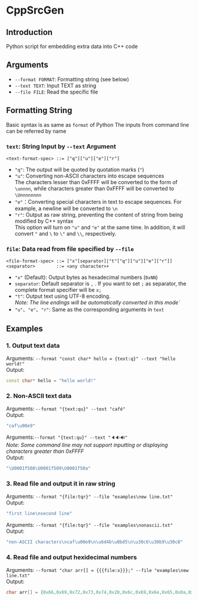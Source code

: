 # CppSrcGen
## Introduction
Python script for embedding extra data into C++ code

## Arguments
- `--format FORMAT`: Formatting string (see below)
- `--text TEXT`: Input TEXT as string
- `--file FILE`: Read the specific file

## Formatting String
Basic syntax is as same as `format` of Python
The inputs from command line can be referred by name
### `text`: String Input by `--text` Argument
``` BNF
<text-format-spec> ::= ["q"]["u"]["e"]["r"]
```
- `"q"`: The output will be quoted by quotation marks (`"`)
- `"u"`: Converting non-ASCII characters into escape sequences  
  The characters lesser than 0xFFFF will be converted to the form of `\unnnn`, while characters greater than 0xFFFF will be converted to `\Unnnnnnnn`
- `"e"`：Converting special characters in text to escape sequences. For example, a newline will be converted to `\n`
- `"r"`: Output as raw string, preventing the content of string from being modified by C++ syntax  
  This option will turn on `"u"` and `"e"` at the same time. In addition, it will convert `"` and `\` to `\"` and `\\`, respectively.
### `file`: Data read from file specified by `--file`
``` BNF
<file-format-spec> ::= ["x"[separator]|"t"["q"]["u"]["e"]["r"]]
<separator>        ::= <any character>+
```
- `"x"` (Default): Output bytes as hexadecimal numbers (`0xNN`)
- `separator`: Default separator is `,` . If you want to set `;` as separator, the complete format specifier will be `x;`
- `"t"`: Output text using UTF-8 encoding.  
  *Note: The line endings will be automatically converted in this mode`*  
- `"u"`、`"e"`、`"r"`: Same as the corresponding arguments in `text`

## Examples
### 1. Output text data
Arguments: `--format "const char* hello = {text:q}" --text "hello world!"`  
Output:
``` c++
const char* hello = "hello world!"
```
### 2. Non-ASCII text data
Arguments: `--format "{text:qu}" --text "café"`  
Output:
``` c++
"caf\u00e9"
```
Arguments:`--format "{text:qu}" --text "🔈🔉🔊"`  
*Note: Some command line may not support inputting or displaying characters greater than 0xFFFF*  
Output:
``` c++
"\U0001f508\U0001f509\U0001f50a"
```
### 3. Read file and output it in raw string
Arguments: `--format "{file:tqr}" --file "examples\new line.txt"`  
Output:
``` c++
"first line\nsecond line"
```
Arguments: `--format "{file:tqr}" --file "examples\nonascii.txt"`  
Output:
``` c++
"non-ASCII characters\ncaf\u00e9\n\u6d4b\u8bd5\n\u30c6\u30b9\u30c8"
```
### 4. Read file and output hexidecimal numbers
Arguments: `--format "char arr[] = {{{file:x}}};" --file "examples\new line.txt"`  
Output:
``` c++
char arr[] = {0x66,0x69,0x72,0x73,0x74,0x20,0x6c,0x69,0x6e,0x65,0x0a,0x73,0x65,0x63,0x6f,0x6e,0x64,0x20,0x6c,0x69,0x6e,0x65};
```

